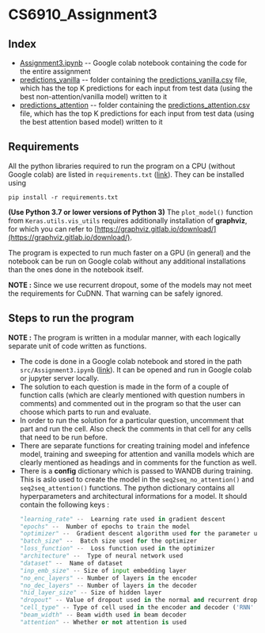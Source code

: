 # CS6910_Assignment3

## Index
- [Assignment3.ipynb](src/Assignment3.ipynb) -- Google colab notebook containing the code for the entire assignment
- [predictions_vanilla](predictions_vanilla) -- folder containing the [predictions_vanilla.csv](predictions_vanilla/predictions_vanilla.csv) file, which has the top K predictions for each input from test data (using the best non-attention/vanilla model) written to it
- [predictions_attention](predictions_attention) -- folder containing the [predictions_attention.csv](predictions_attention/predictions_attention.csv) file, which has the top K predictions for each input from test data (using the best attention based model) written to it

## Requirements
All the python libraries required to run the program on a CPU (without Google colab) are listed in `requirements.txt` ([link](requirements.txt)).
They can be installed using 
```shell
pip install -r requirements.txt
```
**(Use Python 3.7 or lower versions of Python 3)**
The `plot_model()` function from `Keras.utils.vis_utils` requires additionally installation of **graphviz**, for which you can refer to [https://graphviz.gitlab.io/download/](https://graphviz.gitlab.io/download/).

The program is expected to run much faster on a GPU (in general) and the notebook can be run on Google colab without any additional installations than the ones done in the notebook itself. 

**NOTE :** Since we use recurrent dropout, some of the models may not meet the requirements for CuDNN. That warning can be safely ignored.


## Steps to run the program
**NOTE :** The program is written in a modular manner, with each logically separate unit of code written as functions.  

- The code is done in a Google colab notebook and stored in the path `src/Assignment3.ipynb` ([link](src/Assignment3.ipynb)). It can be opened and run in Google colab or jupyter server locally.
- The solution to each question is made in the form of a couple of function calls (which are clearly mentioned with question numbers in comments) and commented out in the program so that the user can choose which parts to run and evaluate.
- In order to run the solution for a particular question, uncomment that part and run the cell. Also check the comments in that cell for any cells that need to be run before.
- There are separate functions for creating training model and infefence model, training and sweeping for attention and vanilla models which are clearly mentioned as headings and in comments for the function as well.
- There is a **config** dictionary which is passed to WANDB during training. This is aslo used to create the model in the `seq2seq_no_attention()` and `seq2seq_attention()` functions. The python dictionary contains all hyperparameters and architectural informations for a model. It should contain the following keys :
  ```python
  "learning_rate" --  Learning rate used in gradient descent
  "epochs" --  Number of epochs to train the model
  "optimizer" --  Gradient descent algorithm used for the parameter updation
  "batch_size" --  Batch size used for the optimizer
  "loss_function" --  Loss function used in the optimizer
  "architecture" --  Type of neural network used
  "dataset" --  Name of dataset
  "inp_emb_size" -- Size of input embedding layer
  "no_enc_layers" -- Number of layers in the encoder
  "no_dec_layers" -- Number of layers in the decoder
  "hid_layer_size" -- Size of hidden layer
  "dropout" -- Value of dropout used in the normal and recurrent dropout
  "cell_type" -- Type of cell used in the encoder and decoder ('RNN' or 'GRU' or 'LSTM')
  "beam_width" -- Beam width used in beam decoder
  "attention" -- Whether or not attention is used
  ```
